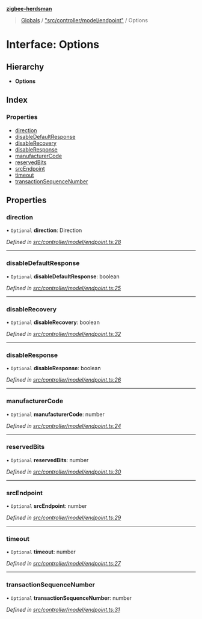 **[zigbee-herdsman](../README.md)**

> [Globals](../README.md) / ["src/controller/model/endpoint"](../modules/_src_controller_model_endpoint_.md) / Options

# Interface: Options

## Hierarchy

* **Options**

## Index

### Properties

* [direction](_src_controller_model_endpoint_.options.md#direction)
* [disableDefaultResponse](_src_controller_model_endpoint_.options.md#disabledefaultresponse)
* [disableRecovery](_src_controller_model_endpoint_.options.md#disablerecovery)
* [disableResponse](_src_controller_model_endpoint_.options.md#disableresponse)
* [manufacturerCode](_src_controller_model_endpoint_.options.md#manufacturercode)
* [reservedBits](_src_controller_model_endpoint_.options.md#reservedbits)
* [srcEndpoint](_src_controller_model_endpoint_.options.md#srcendpoint)
* [timeout](_src_controller_model_endpoint_.options.md#timeout)
* [transactionSequenceNumber](_src_controller_model_endpoint_.options.md#transactionsequencenumber)

## Properties

### direction

• `Optional` **direction**: Direction

*Defined in [src/controller/model/endpoint.ts:28](https://github.com/GrandeurSmart/gza-core/blob/master/src/src/controller/model/endpoint.ts#L28)*

___

### disableDefaultResponse

• `Optional` **disableDefaultResponse**: boolean

*Defined in [src/controller/model/endpoint.ts:25](https://github.com/GrandeurSmart/gza-core/blob/master/src/src/controller/model/endpoint.ts#L25)*

___

### disableRecovery

• `Optional` **disableRecovery**: boolean

*Defined in [src/controller/model/endpoint.ts:32](https://github.com/GrandeurSmart/gza-core/blob/master/src/src/controller/model/endpoint.ts#L32)*

___

### disableResponse

• `Optional` **disableResponse**: boolean

*Defined in [src/controller/model/endpoint.ts:26](https://github.com/GrandeurSmart/gza-core/blob/master/src/src/controller/model/endpoint.ts#L26)*

___

### manufacturerCode

• `Optional` **manufacturerCode**: number

*Defined in [src/controller/model/endpoint.ts:24](https://github.com/GrandeurSmart/gza-core/blob/master/src/src/controller/model/endpoint.ts#L24)*

___

### reservedBits

• `Optional` **reservedBits**: number

*Defined in [src/controller/model/endpoint.ts:30](https://github.com/GrandeurSmart/gza-core/blob/master/src/src/controller/model/endpoint.ts#L30)*

___

### srcEndpoint

• `Optional` **srcEndpoint**: number

*Defined in [src/controller/model/endpoint.ts:29](https://github.com/GrandeurSmart/gza-core/blob/master/src/src/controller/model/endpoint.ts#L29)*

___

### timeout

• `Optional` **timeout**: number

*Defined in [src/controller/model/endpoint.ts:27](https://github.com/GrandeurSmart/gza-core/blob/master/src/src/controller/model/endpoint.ts#L27)*

___

### transactionSequenceNumber

• `Optional` **transactionSequenceNumber**: number

*Defined in [src/controller/model/endpoint.ts:31](https://github.com/GrandeurSmart/gza-core/blob/master/src/src/controller/model/endpoint.ts#L31)*
